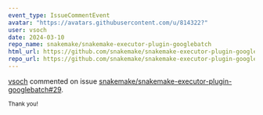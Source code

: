 ```yaml
---
event_type: IssueCommentEvent
avatar: "https://avatars.githubusercontent.com/u/814322?"
user: vsoch
date: 2024-03-10
repo_name: snakemake/snakemake-executor-plugin-googlebatch
html_url: https://github.com/snakemake/snakemake-executor-plugin-googlebatch/pull/29
repo_url: https://github.com/snakemake/snakemake-executor-plugin-googlebatch
---
```


<a href='https://github.com/vsoch' target='_blank'>vsoch</a> commented on issue <a href='https://github.com/snakemake/snakemake-executor-plugin-googlebatch/pull/29' target='_blank'>snakemake/snakemake-executor-plugin-googlebatch#29</a>.

<small>Thank you!